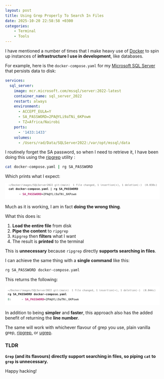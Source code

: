 ```yaml
---
layout: post
title: Using Grep Properly To Search In Files
date: 2025-10-20 22:58:58 +0300
categories:
    - Terminal
    - Tools
---
```


I have mentioned a number of times that I make heavy use of [Docker](https://www.docker.com/) to spin up instances of **infrastructure I use in development**, like databases. 

For example, here is the `docker-compose.yaml` for my [Microsoft SQL Server](https://www.microsoft.com/en-us/sql-server) that persists data to disk:

```yaml
services:
  sql_server:
    image: mcr.microsoft.com/mssql/server:2022-latest
    container_name: sql_server_2022
    restart: always
    environment:
      - ACCEPT_EULA=Y
      - SA_PASSWORD=2PA@YLi9aTNi_6KPowm
      - TZ=Africa/Nairobi
    ports:
      - '1433:1433'
    volumes:
      - /Users/rad/Data/SQLServer2022:/var/opt/mssql/data
```

I routinely forget the SA password, so when I need to retrieve it, I have been doing this using the [ripgrep](https://github.com/BurntSushi/ripgrep) utility :

```bash
cat docker-compose.yaml | rg SA_PASSWORD
```

Which prints what I expect:

![grepPassword](../images/2025/10/grepPassword.png)

Much as it is working, I am in fact **doing the wrong thing**.

What this does is:

1. **Load the entire file** from disk
2. **Pipe the content** to `ripgrep`
3. `Ripgrep` then **filters** what I want
4. The result is **printed** to the terminal

This is **unnecessary** because `ripgrep` directly **supports searching in files**.

I can achieve the same thing with a **single command** like this:

```bash
rg SA_PASSWORD docker-compose.yaml
```

This returns the following:

![ripGrepSearch](../images/2025/10/ripGrepSearch.png)

In addition to being **simpler** and **faster**, this approach also has the added benefit of returning the **line number**.

The same will work with whichever flavour of grep you use, plain vanilla grep, [ripgrep,](https://github.com/BurntSushi/ripgrep) or [ugrep](https://github.com/Genivia/ugrep).

### TLDR

**`Grep` (and its flavours) directly support searching in files, so piping `cat` to `grep` is unnecessary.**

Happy hacking!
